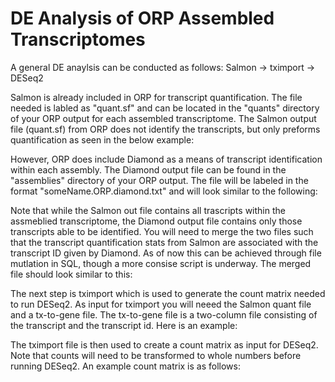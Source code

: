 # DE Analysis of ORP Assembled Transcriptomes

A general DE anaylsis can be conducted as follows:
Salmon -> tximport -> DESeq2

Salmon is already included in ORP for transcript quantification. The file needed is labled as "quant.sf" and can be located in the "quants" directory of your ORP output for each assembled transcriptome.
The Salmon output file (quant.sf) from ORP does not identify the transcripts, but only preforms quantification as seen in the below example:

However, ORP does include Diamond as a means of transcript identification within each assembly. The Diamond output file can be found in the "assemblies" directory of your ORP output. The file will be labeled in the format "someName.ORP.diamond.txt" and will look similar to the following:

Note that while the Salmon out file contains all trascripts within the assmeblied transcriptome, the Diamond output file contains only those transcripts able to be identified. You will need to merge the two files such that the transcript quantification stats from Salmon are associated with the transcript ID given by Diamond. As of now this can be achieved through file mutlation in SQL, though a more consise script is underway. The merged file should look similar to this:

The next step is tximport which is used to generate the count matrix needed to run DESeq2. As input for tximport you will neeed the Salmon quant file and a tx-to-gene file. The tx-to-gene file is a two-column file consisting of the transcript and the transcript id. Here is an example:

The tximport file is then used to create a count matrix as input for DESeq2. Note that counts will need to be transformed to whole numbers before running DESeq2. An example count matrix is as follows:

